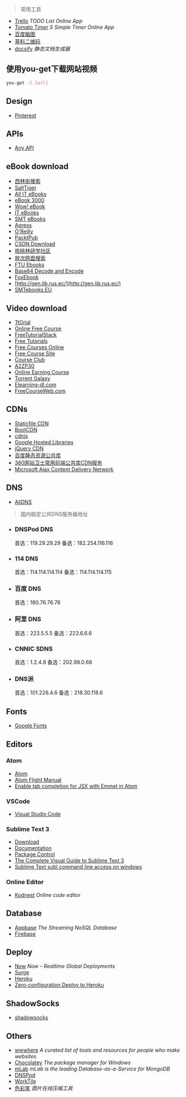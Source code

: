 > 常用工具

+ [Trello](https://trello.com/) _TODO List Online App_
+ [Tomato Timer](https://tomato-timer.com/) _S Simple Timer Online App_
+ [百度脑图](http://naotu.baidu.com/)
+ [草料二维码](https://cli.im/)
+ [docsify](https://docsify.js.org/) _静态文档生成器_

## 使用you-get下载网站视频
```bash
you-get -l [url]
```

## Design
+ [Pinterest](https://www.pinterest.com/)

## APIs
+ [Any API](https://any-api.com/)


## eBook download
+ [西林街搜索](http://www.xilinjie.com/)
+ [SaltTiger](https://salttiger.com/)
+ [All IT eBooks](http://www.allitebooks.com/)
+ [eBook 3000](http://www.ebook3000.com/)
+ [Wow! eBook](http://www.wowebook.pw/)
+ [IT eBooks](http://www.it-ebooks.info/)
+ [SMT eBooks](https://smtebooks.com/)
+ [Apress](http://www.apress.com/)
+ [O'Reilly](http://shop.oreilly.com/)
+ [PacktPub](https://www.packtpub.com/all)
+ [CSDN Download](http://download.csdn.net/)
+ [核桃林研学社区](http://deca.cuc.edu.cn/Community/media/g/ebook/default.aspx)
+ [胖次网盘搜索](http://www.panc.cc/)
+ [FTU Ebooks](https://discuss.freetutorials.us/c/Ebook-Platform)
+ [Base64 Decode and Encode](https://www.base64decode.org/)
+ [FoxEbook](http://www.foxebook.net/)
+ [http://gen.lib.rus.ec/](http://gen.lib.rus.ec/)
+ [SMTebooks.EU](https://smtebooks.eu/)


## Video download
+ [TtOrial](https://ttorial.com/)
+ [Online Free Course](https://www.onlinefreecourse.net/)
+ [FreeTutorialStack](https://freetutorialstack.com)
+ [Free Tutorials](https://www.freetutorials.eu/)
+ [Free Courses Online](https://www.freecoursesonline.me/)
+ [Free Course Site](https://freecoursesite.com/)
+ [Course Club](https://courseclub.net/)
+ [A2ZP30](http://a2zp30.com/)
+ [Online Earning Course](https://onlineearningcourse.com/)
+ [Torrent Galaxy](https://torrentgalaxy.to/)
+ [Elearning-dl.com](https://www.allnew1s.xyz/tutorial/)
+ [FreeCourseWeb.com](https://freecourseweb.com/)

## CDNs
+ [Staticfile CDN](https://www.staticfile.org/)
+ [BootCDN](http://www.bootcdn.cn/)
+ [cdnjs](https://cdnjs.com/)
+ [Google Hosted Libraries](https://developers.google.com/speed/libraries/)
+ [jQuery CDN](http://code.jquery.com/)
+ [百度静态资源公共库](http://cdn.code.baidu.com/)
+ [360网站卫士常用前端公共库CDN服务](http://libs.useso.com/)
+ [Microsoft Ajax Content Delivery Network](https://docs.microsoft.com/en-us/aspnet/ajax/cdn/overview)

## DNS
+ [AliDNS](http://www.alidns.com/index.html)

> 国内稳定公共DNS服务器地址
- ### DNSPod DNS
  首选：119.29.29.29
  备选：182.254.116.116
- ### 114 DNS
  首选：114.114.114.114
  备选：114.114.114.115
- ### 百度 DNS
  首选：180.76.76.76
- ### 阿里 DNS
  首选：223.5.5.5
  备选：223.6.6.6
- ### CNNIC SDNS
  首选：1.2.4.8
  备选：202.98.0.68
- ### DNS派
  首选：101.226.4.6
  备选：218.30.118.6



## Fonts
+ [Google Fonts](https://fonts.google.com/)

## Editors

### Atom
+ [Atom](https://atom.io/)
+ [Atom Flight Manual](https://flight-manual.atom.io/)
+ [Enable tab completion for JSX with Emmet in Atom](https://gist.github.com/mxstbr/361ddb22057f0a01762240be209321f0)

### VSCode
+ [Visual Studio Code](https://code.visualstudio.com/)

### Sublime Text 3
+ [Download](http://www.sublimetext.com/3)
+ [Documentation](http://www.sublimetext.com/docs/3/)
+ [Package Control](https://packagecontrol.io/)
+ [The Complete Visual Guide to Sublime Text 3](https://scotch.io/bar-talk/the-complete-visual-guide-to-sublime-text-3-getting-started-and-keyboard-shortcuts)
+ [Sublime Text subl command line access on windows](http://wesbos.com/subl-on-windows/)

### Online Editor
+ [Kodnest](http://kodhus.com/kodnest/) _Online code editor_

## Database
+ [Appbase](https://appbase.io/) _The Streaming NoSQL Database_
+ [Firebase](https://firebase.google.com/)

## Deploy
+ [Now](https://zeit.co/now) _Now – Realtime Global Deployments_
+ [Surge](https://surge.sh/)
+ [Heroku](https://www.heroku.com/)
+ [Zero-configuration Deploy to Heroku](https://blog.heroku.com/deploying-react-with-zero-configuration)


## ShadowSocks
+ [shadowsocks](https://portal.shadowsocks.ch)


## Others
+ [wwwhere](http://wwwhere.io/) _A curated list of tools and resources for people who make websites_
+ [Chocolatey](https://chocolatey.org/) _The package manager for Windows_
+ [mLab](https://mlab.com/welcome/) _mLab is the leading Database-as-a-Service for MongoDB_
+ [DNSPod](https://www.dnspod.cn/)
+ [WorkTile](https://worktile.com/)
+ [色彩笔](http://www.secaibi.com/tools/) _图片在线压缩工具_
